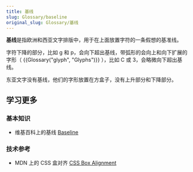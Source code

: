 ```yaml
---
title: 基线
slug: Glossary/baseline
original_slug: Glossary/基线
---
```


**基线**是指欧洲和西亚文字排版中，用于在上面放置字符的一条假想的基准线。

字符下降的部分，比如 g 和 p，会向下超出基线，带弧形的会向上和向下扩展的字形（ {{Glossary("glyph", "Glyphs")}} ），比如 C 或 3，会略微向下超出基线。

东亚文字没有基线，他们的字形放置在方盒子，没有上升部分和下降部分。

## 学习更多

### 基本知识

- 维基百科上的基线 [Baseline](<https://en.wikipedia.org/wiki/Baseline_(typography)>)

### 技术参考

- MDN 上的 CSS 盒对齐 [CSS Box Alignment](/zh-CN/docs/Web/CSS/CSS_Box_Alignment#Types_of_alignment)
